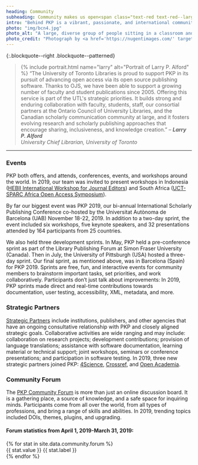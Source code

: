 ```yaml
---
heading: Community
subheading: Community makes us open<span class="text-red text-red--large">.</span>
intro: "Behind PKP is a vibrant, passionate, and international community who help to make our software better, together. Their voices and contributions are everything to us, and we endeavour to find ways to actively support, educate, and engage them."
photo: "img/bcn4.jpg"
photo_alt: "A large, diverse group of people sitting in a classroom and facing the camera."
photo_credit: "Photograph by <a href='https://nugentimages.com/' target='_blank' rel='noopener'>Jason Nugent</a>."
---
```


{:.blockquote--right .blockquote--patterned}
> {% include portrait.html name="larry" alt="Portrait of Larry P. Alford" %} “The University of Toronto Libraries is proud to support PKP in its pursuit of advancing open access via its open source publishing software. Thanks to OJS, we have been able to support a growing number of faculty and student publications since 2005. Offering this service is part of the UTL's strategic priorities. It builds strong and enduring collaboration with faculty, students, staff, our consortial partners at the Ontario Council of University Libraries, and the Canadian scholarly communication community at large, and it fosters evolving research and scholarly publishing approaches that encourage sharing, inclusiveness, and knowledge creation.”  <cite>&ndash; **Larry P. Alford** <br/>University Chief Librarian, University of Toronto</cite>

---

### Events

PKP both offers, and attends, conferences, events, and workshops around the world. In 2019, our team was invited to present workshops in Indonesia ([HEBII International Workshop for Journal Editors](https://indonesianeditor.org/index.php/news/item/71-international-workshop-for-journal-editors)) and South Africa ([UCT-SPARC Africa Open Access Symposium](https://www.sparcafricasymp.uct.ac.za/)).

By far our biggest event was PKP 2019, our bi-annual International Scholarly Publishing Conference co-hosted by the Universitat Autònoma de Barcelona (UAB) November 18-22, 2019. In addition to a two-day sprint, the event included six workshops, five keynote speakers, and 32 presentations attended by 164 participants from 25 countries.

We also held three development sprints. In May, PKP held a pre-conference sprint as part of the Library Publishing Forum at Simon Fraser University (Canada). Then in July, the University of Pittsburgh (USA) hosted a three-day sprint. Our final sprint, as mentioned above, was in Barcelona (Spain) for PKP 2019. Sprints are free, fun, and interactive events for community members to brainstorm important tasks, set priorities, and work collaboratively. Participants don’t just talk about improvements: In 2019, PKP sprints made direct and real-time contributions towards documentation, user testing, accessibility, XML, metadata, and more.

### Strategic Partners

[Strategic Partners](https://pkp.sfu.ca/strategic-partners/) include institutions, publishers, and other agencies that have an ongoing consultative relationship with PKP and closely aligned strategic goals. Collaborative activities are wide ranging and may include: collaboration on research projects; development contributions; provision of language translations; assistance with software documentation, learning material or technical support; joint workshops, seminars or conference presentations; and participation in software testing. In 2019, three new strategic partners joined PKP: [4Science](https://www.4science.it/), [Crossref](https://www.crossref.org/), and [Open Academia](https://www.openacademia.net/).

### Community Forum

The [PKP Community Forum](https://forum.pkp.sfu.ca/) is more than just an online discussion board. It is a gathering place, a source of knowledge, and a safe space for inquiring minds. Participants come from all over the world, from all types of professions, and bring a range of skills and abilities. In 2019, trending topics included DOIs, themes, plugins, and upgrading.

#### Forum statistics from April 1, 2019-March 31, 2019:

<div class="stats">
  {% for stat in site.data.community.forum %}
  <div class="stat">
    <span class="stat__value">{{ stat.value }}</span>
    <span class="stat__label">{{ stat.label }}</span>
  </div>
  {% endfor %}
</div>

